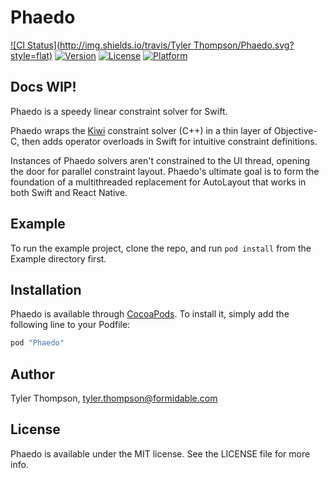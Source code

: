 # Phaedo

[![CI Status](http://img.shields.io/travis/Tyler Thompson/Phaedo.svg?style=flat)](https://travis-ci.org/FormidableLabs/Phaedo)
[![Version](https://img.shields.io/cocoapods/v/Phaedo.svg?style=flat)](http://cocoapods.org/pods/Phaedo)
[![License](https://img.shields.io/cocoapods/l/Phaedo.svg?style=flat)](http://cocoapods.org/pods/Phaedo)
[![Platform](https://img.shields.io/cocoapods/p/Phaedo.svg?style=flat)](http://cocoapods.org/pods/Phaedo)

## Docs WIP!

Phaedo is a speedy linear constraint solver for Swift.

Phaedo wraps the [Kiwi](https://github.com/nucleic/kiwi) constraint solver (C++) in a thin layer of Objective-C, then adds operator overloads in Swift for intuitive constraint definitions.

Instances of Phaedo solvers aren't constrained to the UI thread, opening the door for parallel constraint layout. Phaedo's ultimate goal is to form the foundation of a multithreaded replacement for AutoLayout that works in both Swift and React Native.

## Example

To run the example project, clone the repo, and run `pod install` from the Example directory first.

## Installation

Phaedo is available through [CocoaPods](http://cocoapods.org). To install
it, simply add the following line to your Podfile:

```ruby
pod "Phaedo"
```

## Author

Tyler Thompson, tyler.thompson@formidable.com

## License

Phaedo is available under the MIT license. See the LICENSE file for more info.
